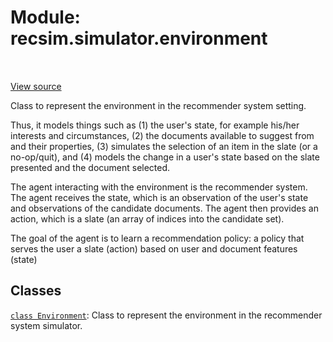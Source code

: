 <div itemscope itemtype="http://developers.google.com/ReferenceObject">
<meta itemprop="name" content="recsim.simulator.environment" />
<meta itemprop="path" content="Stable" />
</div>

# Module: recsim.simulator.environment

<table class="tfo-notebook-buttons tfo-api" align="left">
</table>

<a target="_blank" href="https://github.com/google-research/recsim/tree/master/recsim//simulator/environment.py">View
source</a>

Class to represent the environment in the recommender system setting.

<!-- Placeholder for "Used in" -->

Thus, it models things such as (1) the user's state, for example his/her
interests and circumstances, (2) the documents available to suggest from and
their properties, (3) simulates the selection of an item in the slate (or a
no-op/quit), and (4) models the change in a user's state based on the slate
presented and the document selected.

The agent interacting with the environment is the recommender system. The agent
receives the state, which is an observation of the user's state and observations
of the candidate documents. The agent then provides an action, which is a slate
(an array of indices into the candidate set).

The goal of the agent is to learn a recommendation policy: a policy that serves
the user a slate (action) based on user and document features (state)

## Classes

[`class Environment`](../../recsim/simulator/environment/Environment.md): Class
to represent the environment in the recommender system simulator.
